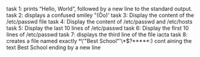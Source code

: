 task 1: prints “Hello, World”, followed by a new line to the standard output.
task 2: displays a confused smiley "(Ôo)'
task 3: Display the content of the /etc/passwd file
task 4: Display the content of /etc/passwd and /etc/hosts
task 5: Display the last 10 lines of /etc/passwd
task 6: Display the first 10 lines of /etc/passwd
task 7: displays the third line of the file iacta
task 8: creates a file named exactly \*\\'"Best School"\'\\*$\?\*\*\*\*\*:) cont       	aining the text Best School ending by a new line

